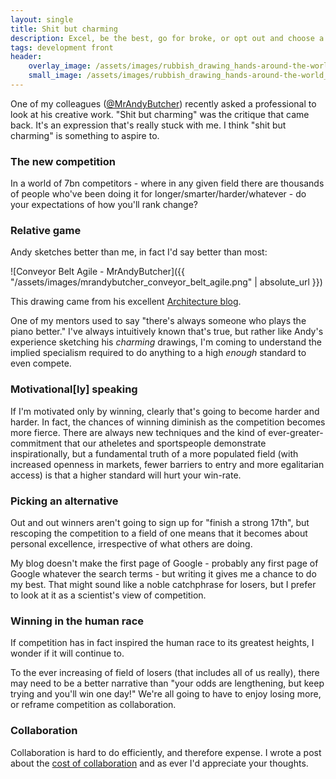 ```yaml
---
layout: single
title: Shit but charming
description: Excel, be the best, go for broke, or opt out and choose a more human alternative
tags: development front
header:
    overlay_image: /assets/images/rubbish_drawing_hands-around-the-world_01039_1920x.jpg
    small_image: /assets/images/rubbish_drawing_hands-around-the-world_01039_640x.jpg
---
```


One of my colleagues ([@MrAndyButcher](https://twitter.com/MrAndyButcher)) recently asked a professional to look at his creative work.
"Shit but charming" was the critique that came back.
It's an expression that's really stuck with me.  I think "shit but charming" is something to aspire to.

### The new competition
In a world of 7bn competitors - where in any given field there are thousands of people who've been doing it for longer/smarter/harder/whatever - do your expectations of how you'll rank change?

### Relative game
Andy sketches better than me, in fact I'd say better than most:

![Conveyor Belt Agile - MrAndyButcher]({{ "/assets/images/mrandybutcher_conveyor_belt_agile.png" | absolute_url }})

This drawing came from his excellent [Architecture blog](https://mrandybutcher.blogspot.com/2017/01/the-agile-architect.html).

One of my mentors used to say "there's always someone who plays the piano better."
I've always intuitively known that's true, but rather like Andy's experience sketching his _charming_ drawings, I'm coming to understand the implied specialism required to do anything to a high _enough_ standard to even compete.

### Motivational\[ly\] speaking
If I'm motivated only by winning, clearly that's going to become harder and harder.
In fact, the chances of winning diminish as the competition becomes more fierce.
There are always new techniques and the kind of ever-greater-commitment that our atheletes and sportspeople demonstrate inspirationally, but a fundamental truth of a more populated field (with increased openness in markets, fewer barriers to entry and more egalitarian access) is that a higher standard will hurt your win-rate.

### Picking an alternative
Out and out winners aren't going to sign up for "finish a strong 17th", but rescoping the competition to a field of one means that it becomes about personal excellence, irrespective of what others are doing.

My blog doesn't make the first page of Google - probably any first page of Google whatever the search terms - but writing it gives me a chance to do my best.  That might sound like a noble catchphrase for losers, but I prefer to look at it as a scientist's view of competition.

### Winning in the human race
If competition has in fact inspired the human race to its greatest heights, I wonder if it will continue to.

To the ever increasing of field of losers (that includes all of us really), there may need to be a better narrative than "your odds are lengthening, but keep trying and you'll win one day!"
We're all going to have to enjoy losing more, or reframe competition as collaboration.

### Collaboration
Collaboration is hard to do efficiently, and therefore expense.  I wrote a post about the [cost of collaboration](http://www.lightenna.com/tech/2018/cost-of-collaboration/) and as ever I'd appreciate your thoughts.

